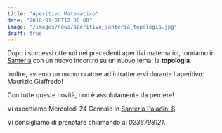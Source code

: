 ```yaml
---
title: "Aperitivo Matematico"
date: "2018-01-08T12:00:00"
image: "/images/news/aperitivo_santeria_topologia.jpg"
draft: true
---
```


Dopo i successi ottenuti nei precedenti aperitivi matematici, torniamo
in [Santeria][1] con un nuovo incontro su un nuovo tema: la **topologia**.

Inoltre, avremo un nuovo oratore ad intrattenervi durante l'aperitivo:
Maurizio Giaffredo!

Con tutte queste novità, non è assolutamente da perdere!

Vi aspettiamo Mercoledì 24 Gennaio in [Santeria Paladini 8][1].

Vi consigliamo di prenotare chiamando al _0236798121_.

[1]: http://www.santeria.milano.it/paladini
